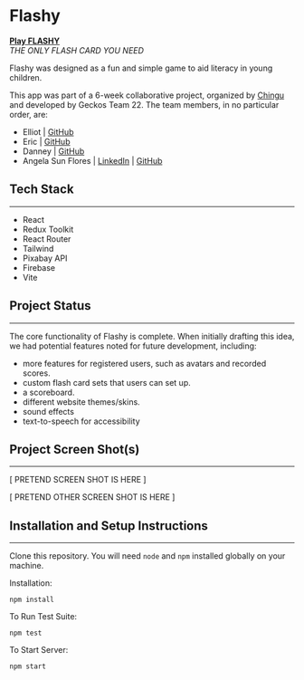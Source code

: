 # Flashy

[**Play FLASHY**](https://flashy.onrender.com/)
<br />_THE ONLY FLASH CARD YOU NEED_

Flashy was designed as a fun and simple game to aid literacy in young children.

This app was part of a 6-week collaborative project, organized by [Chingu](https://chingu.io) and developed by Geckos Team 22. The team members, in no particular order, are:

- Elliot | [GitHub](https://github.com/MoxElliot)
- Eric | [GitHub](https://github.com/E-wang42)
- Danney | [GitHub](https://github.com/Danneytrieu)
- Angela Sun Flores | [LinkedIn](https://linkedin.com/in/angela-sun-flores) | [GitHub](https://github.com/valanex)

## Tech Stack
---
- React
- Redux Toolkit
- React Router
- Tailwind
- Pixabay API
- Firebase
- Vite

## Project Status
---
The core functionality of Flashy is complete. When initially drafting this idea, we had potential features noted for future development, including:
- more features for registered users, such as avatars and recorded scores.
- custom flash card sets that users can set up.
- a scoreboard.
- different website themes/skins.
- sound effects
- text-to-speech for accessibility

## Project Screen Shot(s)
---



[ PRETEND SCREEN SHOT IS HERE ]

[ PRETEND OTHER SCREEN SHOT IS HERE ]
   

## Installation and Setup Instructions
---
Clone this repository. You will need `node` and `npm` installed globally on your machine.

Installation:

`npm install`

To Run Test Suite:

`npm test`

To Start Server:

`npm start`

